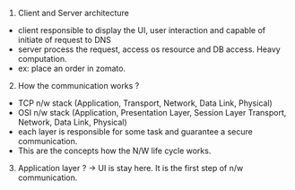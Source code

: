 1. Client and Server architecture

- client responsible to display the UI, user interaction and capable of initiate of request to DNS
- server process the request, access os resource and DB access. Heavy computation.
- ex: place an order in zomato.

2. How the communication works ?

- TCP n/w stack (Application, Transport, Network, Data Link, Physical)
- OSI n/w stack (Application, Presentation Layer, Session Layer Transport, Network, Data Link, Physical)
- each layer is responsible for some task and guarantee a secure communication.
- This are the concepts how the N/W life cycle works.

3. Application layer ? -> UI is stay here. It is the first step of n/w communication.
